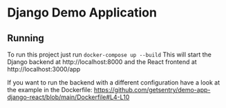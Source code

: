 # Django Demo Application

## Running

To run this project just run `docker-compose up --build`
This will start the Django backend at http://localhost:8000
and the React frontend at http://localhost:3000/app

If you want to run the backend with a different configuration have a look at the example
in the Dockerfile: https://github.com/getsentry/demo-app-django-react/blob/main/Dockerfile#L4-L10
